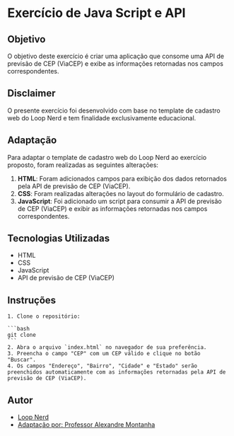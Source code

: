# Exercício de Java Script e API

## Objetivo

O objetivo deste exercício é criar uma aplicação que consome uma API de previsão de CEP (ViaCEP) e exibe as informações retornadas nos campos correspondentes.

## Disclaimer

O presente exercício foi desenvolvido com base no template de cadastro web do Loop Nerd e tem finalidade exclusivamente educacional.

## Adaptação

Para adaptar o template de cadastro web do Loop Nerd ao exercício proposto, foram realizadas as seguintes alterações:

1. **HTML**: Foram adicionados campos para exibição dos dados retornados pela API de previsão de CEP (ViaCEP).
2. **CSS**: Foram realizadas alterações no layout do formulário de cadastro.
3. **JavaScript**: Foi adicionado um script para consumir a API de previsão de CEP (ViaCEP) e exibir as informações retornadas nos campos correspondentes.

## Tecnologias Utilizadas

- HTML
- CSS
- JavaScript
- API de previsão de CEP (ViaCEP)

## Instruções

    1. Clone o repositório:

    ```bash
    git clone
    ```
    2. Abra o arquivo `index.html` no navegador de sua preferência.
    3. Preencha o campo "CEP" com um CEP válido e clique no botão "Buscar".
    4. Os campos "Endereço", "Bairro", "Cidade" e "Estado" serão preenchidos automaticamente com as informações retornadas pela API de previsão de CEP (ViaCEP).

## Autor

- [Loop Nerd]()
- [Adaptação por: Professor Alexandre Montanha]()